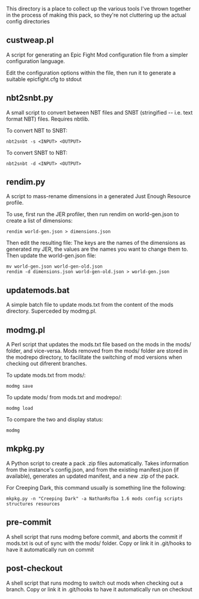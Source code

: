 This directory is a place to collect up the various tools I've thrown together
in the process of making this pack, so they're not cluttering up the actual
config directories

custweap.pl
-----------
A script for generating an Epic Fight Mod configuration file from a simpler
configuration language.

Edit the configuration options within the file, then run it to generate a
suitable epicfight.cfg to stdout

nbt2snbt.py
----------- 
A small script to convert between NBT files and SNBT (stringified -- i.e. text
format NBT) files. Requires nbtlib. 

To convert NBT to SNBT:

    nbt2snbt -s <INPUT> <OUTPUT>

To convert SNBT to NBT:

    nbt2snbt -d <INPUT> <OUTPUT>

rendim.py
---------
A script to mass-rename dimensions in a generated Just Enough Resource
profile.

To use, first run the JER profiler, then run rendim on world-gen.json to
create a list of dimensions:

    rendim world-gen.json > dimensions.json

Then edit the resulting file: The keys are the names of the dimensions as
generated my JER, the values are the names you want to change them to. Then
update the world-gen.json file:

    mv world-gen.json world-gen-old.json
    rendim -d dimensions.json world-gen-old.json > world-gen.json

updatemods.bat
--------------
A simple batch file to update mods.txt from the content of the mods directory.
Superceded by modmg.pl.

modmg.pl
--------
A Perl script that updates the mods.txt file based on the mods in the mods/
folder, and vice-versa. Mods removed from the mods/ folder are stored in the
modrepo directory, to facilitate the switching of mod versions when checking
out difrerent branches. 

To update mods.txt from mods/:

    modmg save

To update mods/ from mods.txt and modrepo/:

    modmg load

To compare the two and display status:

    modmg

mkpkg.py
--------
A Python script to create a pack .zip files automatically. Takes information
from the instance's config.json, and from the existing manifest.json (if
available), generates an updated manifest, and a new .zip of the pack.

For Creeping Dark, this command usually is something line the following:

    mkpkg.py -n "Creeping Dark" -a NathanRsfba 1.6 mods config scripts structures resources 

pre-commit
----------
A shell script that runs modmg before commit, and aborts the commit if mods.txt
is out of sync with the mods/ folder. Copy or link it in .git/hooks to have it
automatically run on commit

post-checkout
-------------
A shell script that runs modmg to switch out mods when checking out a branch.
Copy or link it in .git/hooks to have it automatically run on checkout


